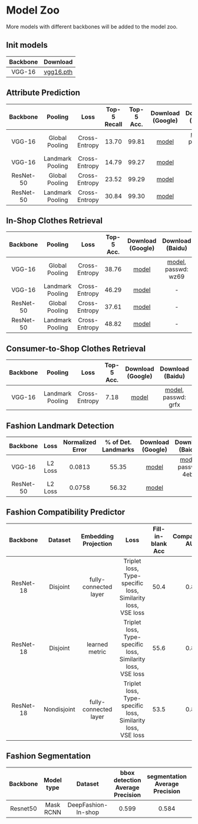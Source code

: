 # Model Zoo

More models with different backbones will be added to the model zoo.

## Init models

|   Backbone  |      Download      |
| :---------: | :----------------: |
|    VGG-16   |     [vgg16.pth](https://download.pytorch.org/models/vgg16-397923af.pth)      |


## Attribute Prediction

|   Backbone  |      Pooling     |      Loss     | Top-5 Recall | Top-5 Acc. |      Download (Google)      |      Download (Baidu)      |
| :---------: | :--------------: | :-----------: | :----------: | :--------: | :----------------: | :----------------: |
|    VGG-16   |  Global Pooling  | Cross-Entropy |     13.70    |   99.81    |     [model](https://drive.google.com/open?id=1lJlUtEQUxeWCDLj1nIhUBw8QtgaYtuqe)      |     [model](https://pan.baidu.com/s/1QB_10Yx9hU1xqjoZSuZsaQ), passwd: j9qd      |
|    VGG-16   | Landmark Pooling | Cross-Entropy |     14.79    |   99.27    |     [model](https://drive.google.com/open?id=18ZWz9Tr6vsAW5Lxq81ps6GddCJPJ0gMx)      |     -     |
|  ResNet-50  |  Global Pooling  | Cross-Entropy |     23.52    |   99.29    |     [model](https://drive.google.com/open?id=1LmC4aKiOY3qmm9qo6RNDU5v_o-xDCAdT)      |     -     |
|  ResNet-50  | Landmark Pooling | Cross-Entropy |     30.84    |   99.30    |     [model](https://drive.google.com/open?id=1bOL4GhLyBEcXgATiVcZ-g3RD8xhKsj5f)      |     -     |


## In-Shop Clothes Retrieval

|   Backbone  |      Pooling     |      Loss     | Top-5 Acc. |      Download (Google)      |      Download (Baidu)      |
| :---------: | :--------------: | :-----------: | :--------: | :----------------: | :----------------: |
|    VGG-16   |  Global Pooling  | Cross-Entropy |   38.76    |     [model](https://drive.google.com/open?id=1J3FmP5iVE-arwQZKP2QVrOwDTtTvlzJZ)      |     [model](https://pan.baidu.com/s/1n8BnYBUm4Dug4aREFfYfpQ), passwd: wz69      |
|    VGG-16   | Landmark Pooling | Cross-Entropy |   46.29    |     [model](https://drive.google.com/open?id=1BQxjEqDF4ZQV4X57SiT28qCzIttUAZc-)      |     -     |
|  ResNet-50  |  Global Pooling  | Cross-Entropy |   37.61    |     [model](https://drive.google.com/open?id=1UYaIaDhuCwMQiQIcOEzYlPh0M1RFfdw-)      |     -     |
|  ResNet-50  | Landmark Pooling | Cross-Entropy |   48.82    |     [model](https://drive.google.com/open?id=1HZ13jijnjXxQ4nnsiss-UZ7bxHLN0kjw)      |     -     |


## Consumer-to-Shop Clothes Retrieval

|   Backbone  |      Pooling     |      Loss     | Top-5 Acc. |      Download (Google)      |      Download (Baidu)      |
| :---------: | :--------------: | :-----------: | :--------: | :----------------: | :----------------: |
|    VGG-16   | Landmark Pooling | Cross-Entropy |   7.18     |     [model](https://drive.google.com/open?id=1I5_VBDKmjqNtG0-H0e9rvGXhhrz_-lDy)      |     [model](https://pan.baidu.com/s/1WUOihnZzav_8vl6pfHSy1A), passwd: grfx      |


## Fashion Landmark Detection

|   Backbone  |   Loss  | Normalized Error | % of Det. Landmarks |      Download (Google)      |      Download (Baidu)      |
| :---------: | :-----: | :--------------: | :-----------------: | :----------------: | :----------------: |
|    VGG-16   | L2 Loss |       0.0813     |        55.35        |     [model](https://drive.google.com/open?id=1LWhPnkT9AbbldvteFn8u_s21PCQ-h00h)      |     [model](https://pan.baidu.com/s/1tzVGeV5P5Sed3diXEr1UPg), passwd: 4ebx      |
|  ResNet-50  | L2 Loss |       0.0758     |        56.32        |     [model](https://drive.google.com/open?id=1VGbOgkqBOgs2MaZ6qvLplopqqt7vKAM1)      |


## Fashion Compatibility Predictor
|   Backbone  |   Dataset   |  Embedding Projection |                             Loss                            | Fill-in-blank Acc | Compatibility AUC |      Download (Google)      |
| :---------: | :---------: | :-------------------: | :---------------------------------------------------------: | :----------------:| :----------------:| :-------------------------: |
|  ResNet-18  |   Disjoint  | fully-connected layer | Triplet loss, Type-specific loss, Similarity loss, VSE loss |       50.4        |        0.80       | [model](https://drive.google.com/open?id=1T-9BLWbuZhEHpX8xV6f1ZoGUpcjV3efc)   |     
|  ResNet-18  |   Disjoint  |     learned metric    | Triplet loss, Type-specific loss, Similarity loss, VSE loss |       55.6        |        0.84       | [model](https://drive.google.com/open?id=1sYF0vqfI2z1riBvF9O643IH6mDikER7n)   |     
|  ResNet-18  | Nondisjoint | fully-connected layer | Triplet loss, Type-specific loss, Similarity loss, VSE loss |       53.5        |        0.85       | [model](https://drive.google.com/open?id=177W9T7Szl7Z--mF2Zjv89q6u7nUQG2Lq)   |


## Fashion Segmentation
|   Backbone  |  Model type  |       Dataset       |  bbox detection Average Precision  | segmentation Average Precision |      Download (Google)      |
| :---------: | :----------: | :-----------------: | :--------------------------------: | :----------------------------: | :-------------------------: |
|   Resnet50  |   Mask RCNN  | DeepFashion-In-shop |                0.599               |              0.584             |  [model](https://drive.google.com/open?id=1q6zF7J6Gb-FFgM87oIORIt6uBozaXp5r)   |